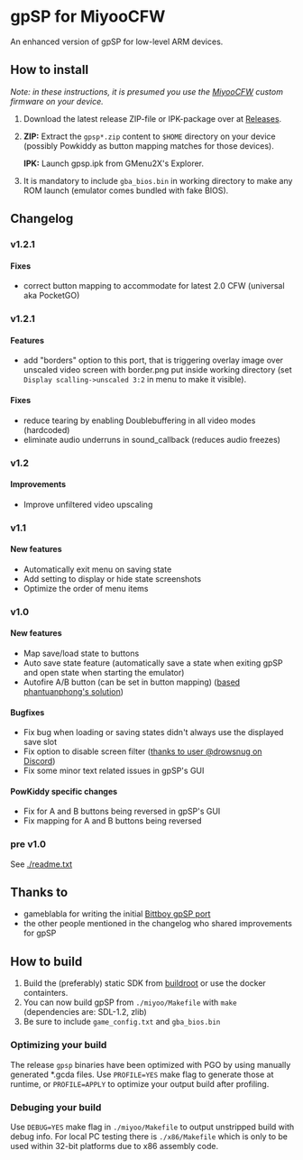 # gpSP for MiyooCFW
An enhanced version of gpSP for low-level ARM devices.

## How to install
*Note: in these instructions, it is presumed you use the [MiyooCFW](https://github.com/TriForceX/MiyooCFW/) custom firmware on your device.*
1. Download the latest release ZIP-file or IPK-package over at [Releases](https://github.com/Apaczer/gpsp/releases/latest).
2. **ZIP:** Extract the `gpsp*.zip` content to ``$HOME`` directory on your device (possibly Powkiddy as button mapping matches for those devices).  

	**IPK:** Launch gpsp.ipk from GMenu2X's Explorer.
3. It is mandatory to include ``gba_bios.bin`` in working directory to make any ROM launch (emulator comes bundled with fake BIOS).

## Changelog
### v1.2.1
#### Fixes
- correct button mapping to accommodate for latest 2.0 CFW (universal aka PocketGO)

### v1.2.1
#### Features
- add "borders" option to this port, that is triggering overlay image over unscaled video screen with border.png put inside working directory (set ``Display scalling->unscaled 3:2`` in menu to make it visible).

#### Fixes
- reduce tearing by enabling Doublebuffering in all video modes (hardcoded)
- eliminate audio underruns in sound_callback (reduces audio freezes)

### v1.2
#### Improvements
- Improve unfiltered video upscaling

### v1.1
#### New features
- Automatically exit menu on saving state
- Add setting to display or hide state screenshots
- Optimize the order of menu items

### v1.0
#### New features
- Map save/load state to buttons
- Auto save state feature (automatically save a state when exiting gpSP and open state when starting the emulator)
- Autofire A/B button (can be set in button mapping) ([based phantuanphong's solution](https://github.com/phantuanphong/gpsp-powkiddy))

#### Bugfixes
- Fix bug when loading or saving states didn't always use the displayed save slot
- Fix option to disable screen filter ([thanks to user @drowsnug on Discord](https://discord.com/channels/529983248114122762/540168599063756802/819836183105765406))
- Fix some minor text related issues in gpSP's GUI

#### PowKiddy specific changes
- Fix for A and B buttons being reversed in gpSP's GUI
- Fix mapping for A and B buttons being reversed

### pre v1.0
See [./readme.txt](./readme.txt)

## Thanks to
- gameblabla for writing the initial [Bittboy gpSP port](https://github.com/bittboy/gpsp)
- the other people mentioned in the changelog who shared improvements for gpSP

## How to build
1. Build the (preferably) static SDK from [buildroot](https://github.com/MiyooCFW/buildroot) or use the docker containters.
2. You can now build gpSP from `./miyoo/Makefile` with `make` (dependencies are: SDL-1.2, zlib)
3. Be sure to include `game_config.txt` and `gba_bios.bin`

### Optimizing your build
The release `gpsp` binaries have been optimized with PGO by using manually generated *.gcda files. Use `PROFILE=YES` make flag to generate those at runtime, or `PROFILE=APPLY` to optimize your output build after profiling.

### Debuging your build
Use `DEBUG=YES` make flag in `./miyoo/Makefile` to output unstripped build with debug info. 
For local PC testing there is `./x86/Makefile` which is only to be used within 32-bit platforms due to x86 assembly code. 